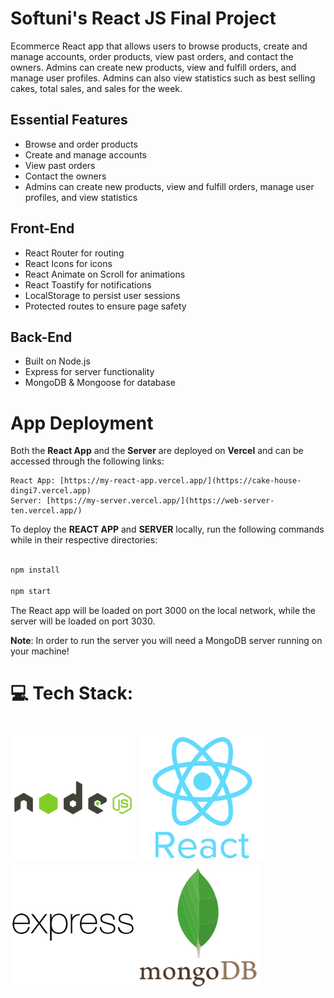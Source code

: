 
# Softuni's React JS Final Project

Ecommerce React app that allows users to browse products, create and manage accounts, order products, view past orders, and contact the owners. Admins can create new products, view and fulfill orders, and manage user profiles. Admins can also view statistics such as best selling cakes, total sales, and sales for the week.

## Essential Features

- Browse and order products
- Create and manage accounts
- View past orders
- Contact the owners
- Admins can create new products, view and fulfill orders, manage user profiles, and view statistics

## Front-End

- React Router for routing
- React Icons for icons
- React Animate on Scroll for animations
- React Toastify for notifications
- LocalStorage to persist user sessions
- Protected routes to ensure page safety

## Back-End

- Built on Node.js
- Express for server functionality
- MongoDB & Mongoose for database
  

# App Deployment


Both the **React App** and the **Server** are deployed on **Vercel** and can be accessed through the following links:

    React App: [https://my-react-app.vercel.app/](https://cake-house-dingi7.vercel.app)
    Server: [https://my-server.vercel.app/](https://web-server-ten.vercel.app/)

To deploy the **REACT APP** and **SERVER** locally, run the following commands while in their respective directories:

  

```bash

npm install

npm start

```

The React app will be loaded on port 3000 on the local network, while the server will be loaded on port 3030.
  

**Note**: In order to run the server you will need a MongoDB server running on your machine!

# 💻 Tech Stack:
#  <img src="https://raw.githubusercontent.com/devicons/devicon/master/icons/nodejs/nodejs-original-wordmark.svg" alt="html5" width="200" height="200"/>   <img src="https://raw.githubusercontent.com/devicons/devicon/master/icons/react/react-original-wordmark.svg" alt="react" width="200" height="200"/><img src="https://raw.githubusercontent.com/devicons/devicon/master/icons/express/express-original-wordmark.svg" alt="express" width="200" height="200"/><img src="https://raw.githubusercontent.com/devicons/devicon/master/icons/mongodb/mongodb-original-wordmark.svg" alt="mongoDB" width="200" height="200"/>

